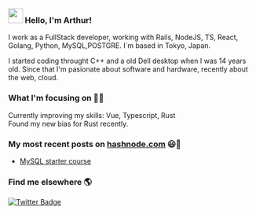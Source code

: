 ### <img src="https://media.giphy.com/media/hvRJCLFzcasrR4ia7z/giphy.gif" width="30px"> Hello, I'm Arthur!

I work as a FullStack developer, working with Rails, NodeJS, TS, React, Golang, Python, MySQL,POSTGRE. I´m based in Tokyo, Japan.

I started coding throught C++ and a old Dell desktop when I was 14 years old. Since that I'm pasionate about software and hardware, recently about the web, cloud.

### What I'm focusing on 👨‍💻

Currently improving my skills: Vue, Typescript, Rust<br /> 
Found my new bias for Rust recently. 

### My most recent posts on [hashnode.com](https://dev.to/diogorodrigues) 😃🧾
<!-- BLOG-POST-LIST:START -->
- [MySQL starter course](https://arthurdav.hashnode.dev/get-started-with-mysql)
<!-- BLOG-POST-LIST:END -->

### Find me elsewhere 🌎

[![Twitter Badge](https://img.shields.io/badge/-Twitter-1ca0f1?style=flat-square&labelColor=1ca0f1&logo=twitter&logoColor=white&link=https://twitter.com/arthurdav3)](https://twitter.com/arthurdav3)

